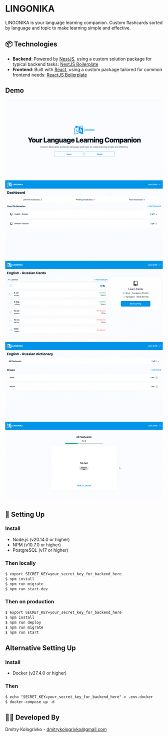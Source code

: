 # LINGONIKA

LINGONIKA is your language learning companion. 
Custom flashcards sorted by language and topic to make learning simple and effective.

## 📦 Technologies

- **Backend**: Powered by [NestJS](https://nestjs.com/), using a custom solution package for typical backend tasks: [NestJS Boilerplate](https://github.com/dmitrykologrivko/nestjs-boilerplate)
- **Frontend**: Built with [React](https://reactjs.org/), using a custom package tailored for common frontend needs: [ReactJS Boilerplate](https://github.com/dmitrykologrivko/reactjs-boilerplate)

##  Demo

<img src="docs/arts/app_1.png" alt="App 1" />
<img src="docs/arts/app_2.png" alt="App 2" />
<img src="docs/arts/app_3.png" alt="App 3" />
<img src="docs/arts/app_4.png" alt="App 4" />
<img src="docs/arts/app_5.png" alt="App 5" />

## 🚀 Setting Up

### Install

* Node.js (v20.14.0 or higher)
* NPM (v10.7.0 or higher)
* PostgreSQL (v17 or higher)

### Then locally

```
$ export SECRET_KEY=your_secret_key_for_backend_here
$ npm install
$ npm run migrate
$ npm run start-dev
```

### Then on production

```
$ export SECRET_KEY=your_secret_key_for_backend_here
$ npm install
$ npm run deploy
$ npm run migrate
$ npm run start
```

## Alternative Setting Up

### Install

* Docker (v27.4.0 or higher)

### Then

```
$ echo "SECRET_KEY=your_secret_key_for_backend_here" > .env.docker
$ docker-compose up -d
```

## 👨‍💻 Developed By

Dmitry Kologrivko  - <dmitrykologrivko@gmail.com>
